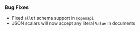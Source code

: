 ### Bug Fixes

- Fixed `allOf` schema support in `@openapi`
- JSON scalars will now accept any literal `Value` in documents
